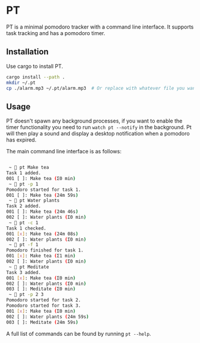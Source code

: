 # PT
PT is a minimal pomodoro tracker with a command line interface. It supports task tracking and has a pomodoro timer.

## Installation

Use cargo to install PT.

```bash
cargo install --path .
mkdir ~/.pt
cp ./alarm.mp3 ~/.pt/alarm.mp3  # Or replace with whatever file you want to play when the timer ends.
```


## Usage

PT doesn't spawn any background processes, if you want to enable the timer functionality you need to run ```watch pt --notify``` in the background. Pt will then play a sound and display a desktop notification when a pomodoro has expired.

The main command line interface is as follows:
```bash

 ~  pt Make tea
Task 1 added.
001 [ ]: Make tea (Σ0 min)
 ~  pt -p 1
Pomodoro started for task 1.
001 [ ]: Make tea (24m 59s)
 ~  pt Water plants
Task 2 added.
001 [ ]: Make tea (24m 46s)
002 [ ]: Water plants (Σ0 min)
 ~  pt -c 1
Task 1 checked.
001 [x]: Make tea (24m 08s)
002 [ ]: Water plants (Σ0 min)
 ~  pt -f 1
Pomodoro finished for task 1.
001 [x]: Make tea (Σ1 min)
002 [ ]: Water plants (Σ0 min)
 ~  pt Meditate
Task 3 added.
001 [x]: Make tea (Σ0 min)
002 [ ]: Water plants (Σ0 min)
003 [ ]: Meditate (Σ0 min)
 ~  pt -p 2 3
Pomodoro started for task 2.
Pomodoro started for task 3.
001 [x]: Make tea (Σ0 min)
002 [ ]: Water plants (24m 59s)
003 [ ]: Meditate (24m 59s)

```

A full list of commands can be found by running ```pt --help```.